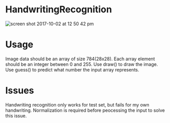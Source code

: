 # HandwritingRecognition
![screen shot 2017-10-02 at 12 50 42 pm](https://user-images.githubusercontent.com/21322866/31096255-5d2fcf98-a770-11e7-9cda-816b8e1a1da0.png)

# Usage
Image data should be an array of size 784(28x28). Each array element should be an integer between 0 and 255. Use draw() to draw the image. Use guess() to predict what number the input array represents. 

# Issues
Handwriting recognition only works for test set, but fails for my own handwriting. Normalization is required before peocessing the input to solve this issue.
